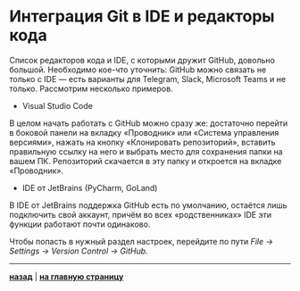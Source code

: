 # **Интеграция Git в IDE и редакторы кода**

Список редакторов кода и IDE, с которыми дружит GitHub, довольно большой. Необходимо кое-что уточнить: GitHub можно связать не только с IDE — есть варианты для Telegram, Slack, Microsoft Teams и не только. Рассмотрим несколько примеров.

* Visual Studio Code

В целом начать работать с GitHub можно сразу же: достаточно перейти в боковой панели на вкладку «Проводник» или «Система управления версиями», нажать на кнопку «Клонировать репозиторий», вставить правильную ссылку на него и выбрать место для сохранения папки на вашем ПК. Репозиторий скачается в эту папку и откроется на вкладке «Проводник».

* IDE от JetBrains (PyCharm, GoLand)

В IDE от JetBrains поддержка GitHub есть по умолчанию, остаётся лишь подключить свой аккаунт, причём во всех «родственниках» IDE эти функции работают почти одинаково.

Чтобы попасть в нужный раздел настроек, перейдите по пути *File → Settings → Version Control → GitHub.*

---

 [**назад**](/gui.md) | 
 [**на главную страницу**](/readme.md)